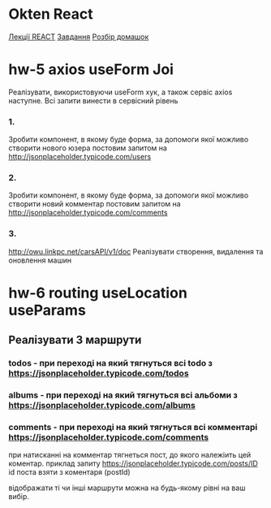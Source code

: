 # Okten React 
[Лекції REACT](https://github.com/IhorKurylov/OktenReakt/branches)
[Завдання](https://github.com/GrayHead/js_demos/tree/master/react/2023)
[Розбір домашок](https://github.com/GrayHead/march-2023-react-hw)


# hw-5 axios useForm Joi 
Реалізувати, використовуючи useForm хук, а також сервіс axios наступне. Всі запити винести в сервісний рівень
### 1.
Зробити компонент, в якому буде форма, за допомоги якої можливо створити нового юзера постовим запитом на http://jsonplaceholder.typicode.com/users
###  2.
Зробити компонент, в якому буде форма, за допомоги якої можливо створити новий комментар постовим запитом на http://jsonplaceholder.typicode.com/comments
###  3.
http://owu.linkpc.net/carsAPI/v1/doc
Реалізувати створення, видалення та оновлення машин

# hw-6 routing useLocation useParams
## Реалізувати 3 маршрути
### todos - при переході на який тягнуться всі todo з https://jsonplaceholder.typicode.com/todos

### albums - при переході на який тягнуться всі альбоми з https://jsonplaceholder.typicode.com/albums

### comments - при переході на який тягнуться всі комментарі https://jsonplaceholder.typicode.com/comments
при натисканні на комментар тягнеться пост, до якого належіить цей коментар. приклад запиту https://jsonplaceholder.typicode.com/posts/ID
id поста взяти з коментаря (postId)

відображати ті чи інші маршрути можна на будь-якому рівні на ваш вибір.


